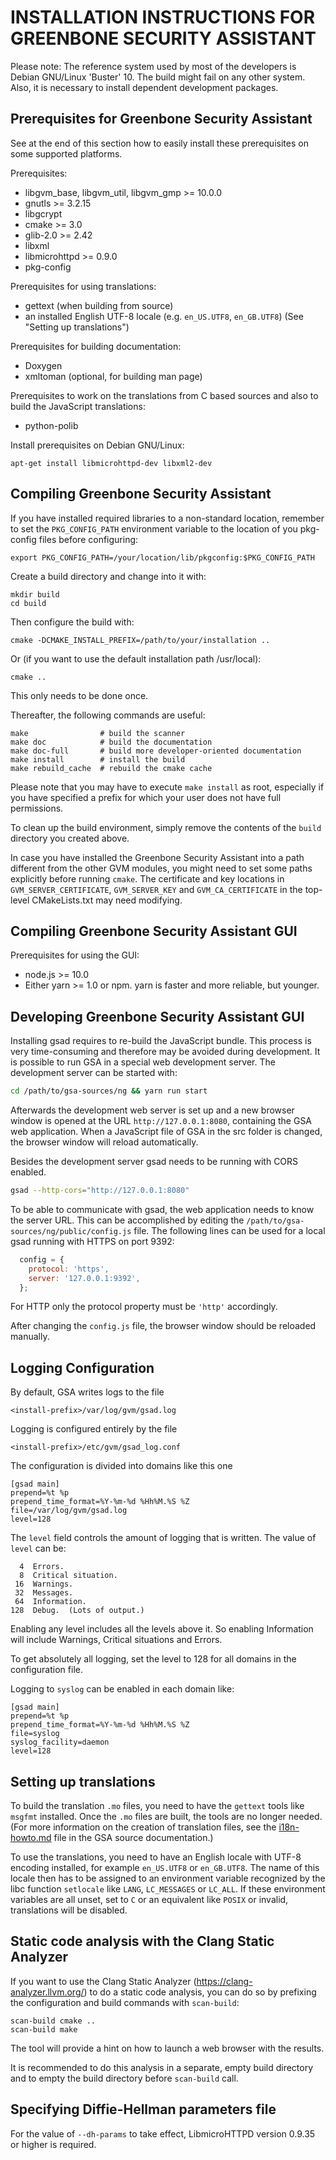 INSTALLATION INSTRUCTIONS FOR GREENBONE SECURITY ASSISTANT
==========================================================

Please note: The reference system used by most of the developers is Debian
GNU/Linux 'Buster' 10. The build might fail on any other system. Also, it is
necessary to install dependent development packages.


Prerequisites for Greenbone Security Assistant
----------------------------------------------

See at the end of this section how to easily install these prerequisites on
some supported platforms.

Prerequisites:
* libgvm_base, libgvm_util, libgvm_gmp >= 10.0.0
* gnutls >= 3.2.15
* libgcrypt
* cmake >= 3.0
* glib-2.0 >= 2.42
* libxml
* libmicrohttpd >= 0.9.0
* pkg-config

Prerequisites for using translations:
* gettext
  (when building from source)
* an installed English UTF-8 locale (e.g. `en_US.UTF8`, `en_GB.UTF8`)
  (See "Setting up translations")

Prerequisites for building documentation:
* Doxygen
* xmltoman (optional, for building man page)

Prerequisites to work on the translations from C based sources and
also to build the JavaScript translations:
* python-polib

Install prerequisites on Debian GNU/Linux:

    apt-get install libmicrohttpd-dev libxml2-dev


Compiling Greenbone Security Assistant
--------------------------------------

If you have installed required libraries to a non-standard location, remember to
set the `PKG_CONFIG_PATH` environment variable to the location of you pkg-config
files before configuring:

    export PKG_CONFIG_PATH=/your/location/lib/pkgconfig:$PKG_CONFIG_PATH

Create a build directory and change into it with:

    mkdir build
    cd build

Then configure the build with:

    cmake -DCMAKE_INSTALL_PREFIX=/path/to/your/installation ..

Or (if you want to use the default installation path /usr/local):

    cmake ..

This only needs to be done once.

Thereafter, the following commands are useful:

    make                # build the scanner
    make doc            # build the documentation
    make doc-full       # build more developer-oriented documentation
    make install        # install the build
    make rebuild_cache  # rebuild the cmake cache

Please note that you may have to execute `make install` as root, especially if
you have specified a prefix for which your user does not have full permissions.

To clean up the build environment, simply remove the contents of the `build`
directory you created above.

In case you have installed the Greenbone Security Assistant into a path
different from the other GVM modules, you might need to set some paths
explicitly before running `cmake`. The certificate and key locations in
`GVM_SERVER_CERTIFICATE`, `GVM_SERVER_KEY` and `GVM_CA_CERTIFICATE` in
the top-level CMakeLists.txt may need modifying.


Compiling Greenbone Security Assistant GUI
------------------------------------------

Prerequisites for using the GUI:
* node.js >= 10.0
* Either yarn >= 1.0 or npm. yarn is faster and more reliable, but younger.


Developing Greenbone Security Assistant GUI
-------------------------------------------

Installing gsad requires to re-build the JavaScript bundle. This process is
very time-consuming and therefore may be avoided during development. It is
possible to run GSA in a special web development server. The development
server can be started with:

```sh
cd /path/to/gsa-sources/ng && yarn run start
```

Afterwards the development web server is set up and a new browser window is
opened at the URL `http://127.0.0.1:8080`, containing the GSA web application.
When a JavaScript file of GSA in the src folder is changed, the browser window
will reload automatically.

Besides the development server gsad needs to be running with CORS enabled.

```sh
gsad --http-cors="http://127.0.0.1:8080"
```

To be able to communicate with gsad, the web application needs to know the server
URL. This can be accomplished by editing the
`/path/to/gsa-sources/ng/public/config.js` file.
The following lines can be used for a local gsad running with HTTPS on port
9392:

```javascript
  config = {
    protocol: 'https',
    server: '127.0.0.1:9392',
  };
```

For HTTP only the protocol property must be `'http'` accordingly.

After changing the `config.js` file, the browser window should be reloaded
manually.


Logging Configuration
---------------------

By default, GSA writes logs to the file

    <install-prefix>/var/log/gvm/gsad.log

Logging is configured entirely by the file

    <install-prefix>/etc/gvm/gsad_log.conf

The configuration is divided into domains like this one

    [gsad main]
    prepend=%t %p
    prepend_time_format=%Y-%m-%d %Hh%M.%S %Z
    file=/var/log/gvm/gsad.log
    level=128

The `level` field controls the amount of logging that is written.
The value of `level` can be:

      4  Errors.
      8  Critical situation.
     16  Warnings.
     32  Messages.
     64  Information.
    128  Debug.  (Lots of output.)

Enabling any level includes all the levels above it. So enabling Information
will include Warnings, Critical situations and Errors.

To get absolutely all logging, set the level to 128 for all domains in the
configuration file.

Logging to `syslog` can be enabled in each domain like:

    [gsad main]
    prepend=%t %p
    prepend_time_format=%Y-%m-%d %Hh%M.%S %Z
    file=syslog
    syslog_facility=daemon
    level=128


Setting up translations
-----------------------

To build the translation `.mo` files, you need to have the `gettext` tools like
`msgfmt` installed. Once the `.mo` files are built, the tools are no longer
needed.
(For more information on the creation of translation files, see the
[i18n-howto.md](gsa/po/i18n-howto.md) file in the GSA source documentation.)

To use the translations, you need to have an English locale with UTF-8 encoding
installed, for example `en_US.UTF8` or `en_GB.UTF8`.  The name of this locale
then has to be assigned to an environment variable recognized by the libc
function `setlocale` like `LANG`, `LC_MESSAGES` or `LC_ALL`.  If these
environment variables are all unset, set to `C` or an equivalent like `POSIX`
or invalid, translations will be disabled.


Static code analysis with the Clang Static Analyzer
---------------------------------------------------

If you want to use the Clang Static Analyzer (https://clang-analyzer.llvm.org/)
to do a static code analysis, you can do so by prefixing the configuration and
build commands with `scan-build`:

    scan-build cmake ..
    scan-build make

The tool will provide a hint on how to launch a web browser with the results.

It is recommended to do this analysis in a separate, empty build directory and
to empty the build directory before `scan-build` call.


Specifying Diffie-Hellman parameters file
---------------------------------------------------

For the value of `--dh-params` to take effect, LibmicroHTTPD version 0.9.35 or
higher is required.

